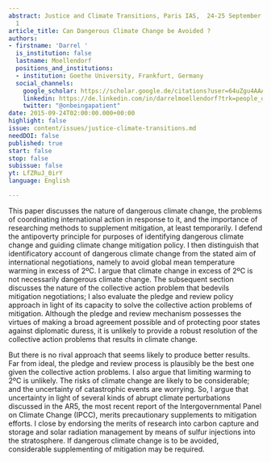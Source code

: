 ```yaml
---
abstract: Justice and Climate Transitions, Paris IAS,  24-25 September 2015 - Session
  1
article_title: Can Dangerous Climate Change be Avoided ?
authors:
- firstname: 'Darrel '
  is_institution: false
  lastname: Moellendorf
  positions_and_institutions:
  - institution: Goethe University, Frankfurt, Germany
  social_channels:
    google_scholar: https://scholar.google.de/citations?user=64uZgu4AAAAJ&hl=en
    linkedin: https://de.linkedin.com/in/darrelmoellendorf?trk=people_directory
    twitter: "@onbeingapatient"
date: 2015-09-24T02:00:00.000+00:00
highlight: false
issue: content/issues/justice-climate-transitions.md
needDOI: false
published: true
start: false
stop: false
subissue: false
yt: LfZRuJ_0irY
language: English

---
```

This paper discusses the nature of dangerous climate change, the problems of coordinating international action in response to it, and the importance of researching methods to supplement mitigation, at least temporarily. I defend the antipoverty principle for purposes of identifying dangerous climate change and guiding climate change mitigation policy. I then distinguish that identificatory account of dangerous climate change from the stated aim of international negotiations, namely to avoid global mean temperature warming in excess of 2ºC. I argue that climate change in excess of 2ºC is not necessarily dangerous climate change. The subsequent section discusses the nature of the collective action problem that bedevils mitigation negotiations; I also evaluate the pledge and review policy approach in light of its capacity to solve the collective action problems of mitigation. Although the pledge and review mechanism possesses the virtues of making a broad agreement possible and of protecting poor states against diplomatic duress, it is unlikely to provide a robust resolution of the collective action problems that results in climate change.

But there is no rival approach that seems likely to produce better results. Far from ideal, the pledge and review process is plausibly be the best one given the collective action problems. I also argue that limiting warming to 2ºC is unlikely. The risks of climate change are likely to be considerable; and the uncertainty of catastrophic events are worrying. So, I argue that uncertainty in light of several kinds of abrupt climate perturbations discussed in the AR5, the most recent report of the Intergovernmental Panel on Climate Change (IPCC), merits precautionary supplements to mitigation efforts. I close by endorsing the merits of research into carbon capture and storage and solar radiation management by means of sulfur injections into the stratosphere. If dangerous climate change is to be avoided, considerable supplementing of mitigation may be required.

<Youtube yt="LfZRuJ_0irY" caption="Can Dangerous Climate Change be Avoided ?" start="false" stop="false"></Youtube>